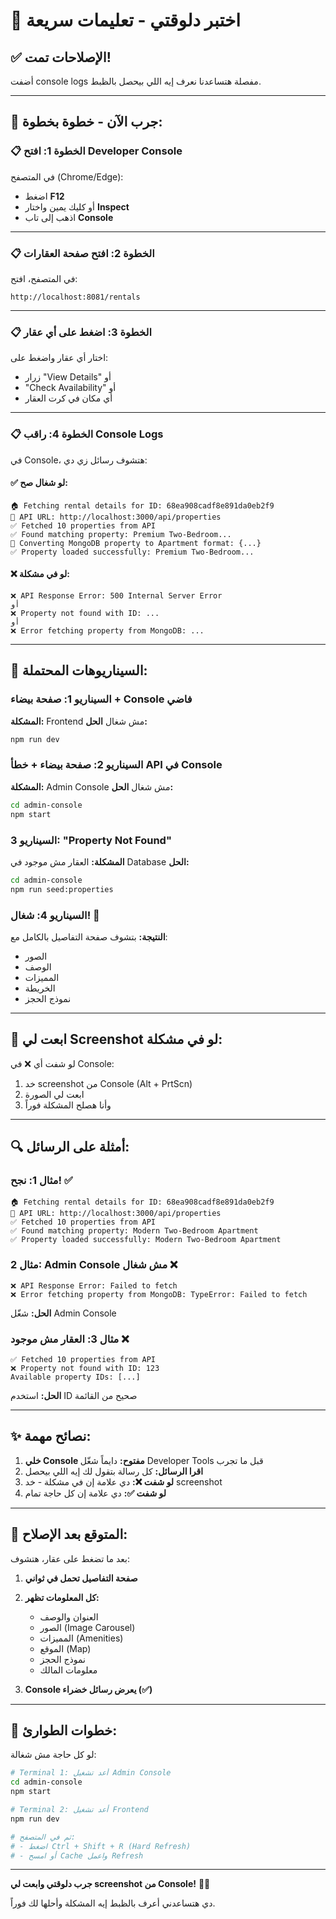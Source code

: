 # 🧪 اختبر دلوقتي - تعليمات سريعة

## ✅ الإصلاحات تمت!

أضفت console logs مفصلة هتساعدنا نعرف إيه اللي بيحصل بالظبط.

---

## 🚀 جرب الآن - خطوة بخطوة:

### 📋 الخطوة 1: افتح Developer Console

في المتصفح (Chrome/Edge):
- اضغط **F12**
- أو كليك يمين واختار **Inspect**
- اذهب إلى تاب **Console**

---

### 📋 الخطوة 2: افتح صفحة العقارات

في المتصفح، افتح:
```
http://localhost:8081/rentals
```

---

### 📋 الخطوة 3: اضغط على أي عقار

اختار أي عقار واضغط على:
- زرار "View Details" أو
- "Check Availability" أو
- أي مكان في كرت العقار

---

### 📋 الخطوة 4: راقب Console Logs

في Console، هتشوف رسائل زي دي:

#### ✅ لو شغال صح:
```
🏠 Fetching rental details for ID: 68ea908cadf8e891da0eb2f9
📡 API URL: http://localhost:3000/api/properties
✅ Fetched 10 properties from API
✅ Found matching property: Premium Two-Bedroom...
🔄 Converting MongoDB property to Apartment format: {...}
✅ Property loaded successfully: Premium Two-Bedroom...
```

#### ❌ لو في مشكلة:
```
❌ API Response Error: 500 Internal Server Error
أو
❌ Property not found with ID: ...
أو
❌ Error fetching property from MongoDB: ...
```

---

## 🎯 السيناريوهات المحتملة:

### السيناريو 1: صفحة بيضاء + Console فاضي
**المشكلة:** Frontend مش شغال
**الحل:**
```bash
npm run dev
```

### السيناريو 2: صفحة بيضاء + خطأ API في Console
**المشكلة:** Admin Console مش شغال
**الحل:**
```bash
cd admin-console
npm start
```

### السيناريو 3: "Property Not Found"
**المشكلة:** العقار مش موجود في Database
**الحل:**
```bash
cd admin-console
npm run seed:properties
```

### السيناريو 4: شغال! 🎉
**النتيجة:** بتشوف صفحة التفاصيل بالكامل مع:
- الصور
- الوصف
- المميزات
- الخريطة
- نموذج الحجز

---

## 📸 ابعت لي Screenshot لو في مشكلة:

لو شفت أي ❌ في Console:
1. خد screenshot من Console (Alt + PrtScn)
2. ابعت لي الصورة
3. وأنا هصلح المشكلة فوراً

---

## 🔍 أمثلة على الرسائل:

### مثال 1: نجح! ✅
```
🏠 Fetching rental details for ID: 68ea908cadf8e891da0eb2f9
📡 API URL: http://localhost:3000/api/properties  
✅ Fetched 10 properties from API
✅ Found matching property: Modern Two-Bedroom Apartment
✅ Property loaded successfully: Modern Two-Bedroom Apartment
```

### مثال 2: Admin Console مش شغال ❌
```
❌ API Response Error: Failed to fetch
❌ Error fetching property from MongoDB: TypeError: Failed to fetch
```
**الحل:** شغّل Admin Console

### مثال 3: العقار مش موجود ❌
```
✅ Fetched 10 properties from API
❌ Property not found with ID: 123
Available property IDs: [...]
```
**الحل:** استخدم ID صحيح من القائمة

---

## ✨ نصائح مهمة:

1. **خلي Console مفتوح:** دايماً شغّل Developer Tools قبل ما تجرب
2. **اقرا الرسائل:** كل رسالة بتقول لك إيه اللي بيحصل
3. **لو شفت ❌:** دي علامة إن في مشكلة - خد screenshot
4. **لو شفت ✅:** دي علامة إن كل حاجة تمام

---

## 🎊 المتوقع بعد الإصلاح:

بعد ما تضغط على عقار، هتشوف:

1. **صفحة التفاصيل تحمل في ثواني**
2. **كل المعلومات تظهر:**
   - العنوان والوصف
   - الصور (Image Carousel)
   - المميزات (Amenities)
   - الموقع (Map)
   - نموذج الحجز
   - معلومات المالك

3. **Console يعرض رسائل خضراء (✅)**

---

## 🚨 خطوات الطوارئ:

لو كل حاجة مش شغالة:

```bash
# Terminal 1: أعد تشغيل Admin Console
cd admin-console
npm start

# Terminal 2: أعد تشغيل Frontend  
npm run dev

# ثم في المتصفح:
# - اضغط Ctrl + Shift + R (Hard Refresh)
# - أو امسح Cache واعمل Refresh
```

---

**جرب دلوقتي وابعت لي screenshot من Console!** 📸🚀

دي هتساعدني أعرف بالظبط إيه المشكلة وأحلها لك فوراً.

